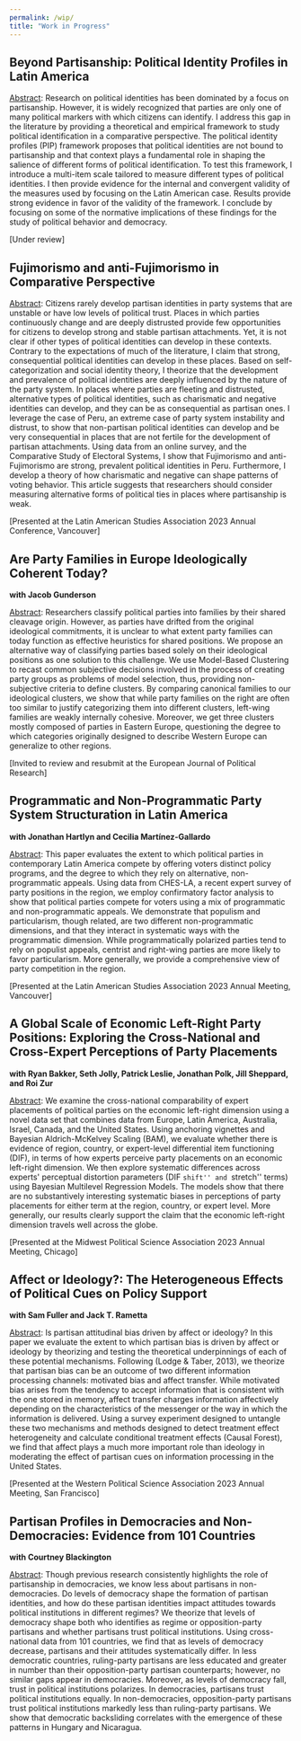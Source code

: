 ```yaml
---
permalink: /wip/
title: "Work in Progress"
---
```


## Beyond Partisanship: Political Identity Profiles in Latin America

<u>Abstract</u>: Research on political identities has been dominated by a focus on partisanship. However, it is widely recognized that parties are only one of many political markers with which citizens can identify. I address this gap in the literature by providing a theoretical and empirical framework to study political identification in a comparative perspective. The political identity profiles (PIP) framework proposes that political identities are not bound to partisanship and that context plays a fundamental role in shaping the salience of different forms of political identification. To test this framework, I introduce a multi-item scale tailored to measure different types of political identities. I then provide evidence for the internal and convergent validity of the measures used by focusing on the Latin American case. Results provide strong evidence in favor of the validity of the framework. I conclude by focusing on some of the normative implications of these findings for the study of political behavior and democracy.

[Under review]

## Fujimorismo and anti-Fujimorismo in Comparative Perspective

<u>Abstract</u>: Citizens rarely develop partisan identities in party systems that are unstable or have low levels of political trust. Places in which parties continuously change and are deeply distrusted provide few opportunities for citizens to develop strong and stable partisan attachments. Yet, it is not clear if other types of political identities can develop in these contexts. Contrary to the expectations of much of the literature, I claim that strong, consequential political identities can develop in these places. Based on self-categorization and social identity theory, I theorize that the development and prevalence of political identities are deeply influenced by the nature of the party system. In places where parties are fleeting and distrusted, alternative types of political identities, such as charismatic and negative identities can develop, and they can be as consequential as partisan ones. I leverage the case of Peru, an extreme case of party system instability and distrust, to show that non-partisan political identities can develop and be very consequential in places that are not fertile for the development of partisan attachments. Using data from an online survey, and the Comparative Study of Electoral Systems, I show that Fujimorismo and anti-Fujimorismo are strong, prevalent political identities in Peru. Furthermore, I develop a theory of how charismatic and negative can shape patterns of voting behavior. This article suggests that researchers should consider measuring alternative forms of political ties in places where partisanship is weak. 

[Presented at the Latin American Studies Association 2023 Annual Conference, Vancouver]

## Are Party Families in Europe Ideologically Coherent Today?

**with Jacob Gunderson**

<u>Abstract</u>: Researchers classify political parties into families by their shared cleavage origin. However, as parties have drifted from the original ideological commitments, it is unclear to what extent party families can today function as effective heuristics for shared positions. We propose an alternative way of classifying parties based solely on their ideological positions as one solution to this challenge. We use Model-Based Clustering to recast common subjective decisions involved in the process of creating party groups as problems of model selection, thus, providing non-subjective criteria to define clusters. By comparing canonical families to our ideological clusters, we show that while party families on the right are often too similar to justify categorizing them into different clusters, left-wing families are weakly internally cohesive. Moreover, we get three clusters mostly composed of parties in Eastern Europe, questioning the degree to which categories originally designed to describe Western Europe can generalize to other regions.

[Invited to review and resubmit at the European Journal of Political Research]

## Programmatic and Non-Programmatic Party System Structuration in Latin America

**with Jonathan Hartlyn and Cecilia Martínez-Gallardo**

<u>Abstract</u>: This paper evaluates the extent to which political parties in contemporary Latin America compete by offering voters distinct policy programs, and the degree to which they rely on alternative, non-programmatic appeals. Using data from CHES-LA, a recent expert survey of party positions in the region, we employ confirmatory factor analysis to show that political parties compete for voters using a mix of programmatic and non-programmatic appeals. We demonstrate that populism and particularism, though related, are two different non-programmatic dimensions, and that they interact in systematic ways with the programmatic dimension. While programmatically polarized parties tend to rely on populist appeals, centrist and right-wing parties are more likely to favor particularism. More generally, we provide a comprehensive view of party competition in the region.

[Presented at the Latin American Studies Association 2023 Annual Meeting, Vancouver]

## A Global Scale of Economic Left-Right Party Positions: Exploring the Cross-National and Cross-Expert Perceptions of Party Placements

**with Ryan Bakker, Seth Jolly, Patrick Leslie, Jonathan Polk, Jill Sheppard, and Roi Zur**

<u>Abstract</u>: We examine the cross-national comparability of expert placements of political parties on the economic left-right dimension using a novel data set that combines data from Europe, Latin America, Australia, Israel, Canada, and the United States. Using anchoring vignettes and Bayesian Aldrich-McKelvey Scaling (BAM), we evaluate whether there is evidence of region, country, or expert-level differential item functioning (DIF), in terms of how experts perceive party placements on an economic left-right dimension. We then explore systematic differences across experts' perceptual distortion parameters (DIF ``shift'' and ``stretch'' terms) using Bayesian Multilevel Regression Models. The models show that there are no substantively interesting systematic biases in perceptions of party placements for either term at the region, country, or expert level. More generally, our results clearly support the claim that the economic left-right dimension travels well across the globe.

[Presented at the Midwest Political Science Association 2023 Annual Meeting, Chicago]

## Affect or Ideology?: The Heterogeneous Effects of Political Cues on Policy Support

**with Sam Fuller and Jack T. Rametta**

<u>Abstract</u>: Is partisan attitudinal bias driven by affect or ideology? In this paper we evaluate the extent to which partisan bias is driven by affect or ideology by theorizing and testing the theoretical underpinnings of each of these potential mechanisms. Following (Lodge & Taber, 2013), we theorize that partisan bias can be an outcome of two different information processing channels: motivated bias and affect transfer.  While motivated bias arises from the tendency to accept information that is consistent with the one stored in memory, affect transfer charges information affectively depending on the characteristics of the messenger or the way in which the information is delivered. Using a survey experiment designed to untangle these two mechanisms and methods designed to detect treatment effect heterogeneity and calculate conditional treatment effects (Causal Forest), we find that affect plays a much more important role than ideology in moderating the effect of partisan cues on information processing in the United States.

[Presented at the Western Political Science Association 2023 Annual Meeting, San Francisco]

## Partisan Profiles in Democracies and Non-Democracies: Evidence from 101 Countries

**with Courtney Blackington**

<u>Abstract</u>: Though previous research consistently highlights the role of partisanship in democracies, we know less about partisans in non-democracies. Do levels of democracy shape the formation of partisan identities, and how do these partisan identities impact attitudes towards political institutions in different regimes? We theorize that levels of democracy shape both who identifies as regime or opposition-party partisans and whether partisans trust political institutions. Using cross-national data from 101 countries, we find that as levels of democracy decrease, partisans and their attitudes systematically differ. In less democratic countries, ruling-party partisans are less educated and greater in number than their opposition-party partisan counterparts; however, no similar gaps appear in democracies. Moreover, as levels of democracy fall, trust in political institutions polarizes. In democracies, partisans trust political institutions equally. In non-democracies, opposition-party partisans trust political institutions markedly less than ruling-party partisans. We show that democratic backsliding correlates with the emergence of these patterns in Hungary and Nicaragua. 